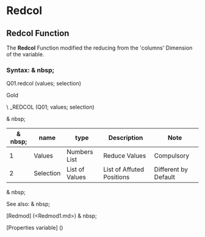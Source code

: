 # Redcol

## Redcol Function

The **Redcol** Function modified the reducing from the 'columns' Dimension of the variable.

### Syntax: & nbsp;

Q01.redcol (values; selection)

Gold

\ _REDCOL (Q01; values; selection)

& nbsp;

| & nbsp; | **name** | **type** | **Description** | **Note** |
| --- | --- | --- | --- | --- |
| &#49; | Values ​​| Numbers List | Reduce Values ​​| Compulsory |
| &#50; | Selection | List of Values ​​| List of Affuted Positions | Different by Default |

& nbsp;

See also: & nbsp;

[Redmod] (<Redmod1.md>) & nbsp;

[Properties variable] (<modify the owner ofvariable.md>)